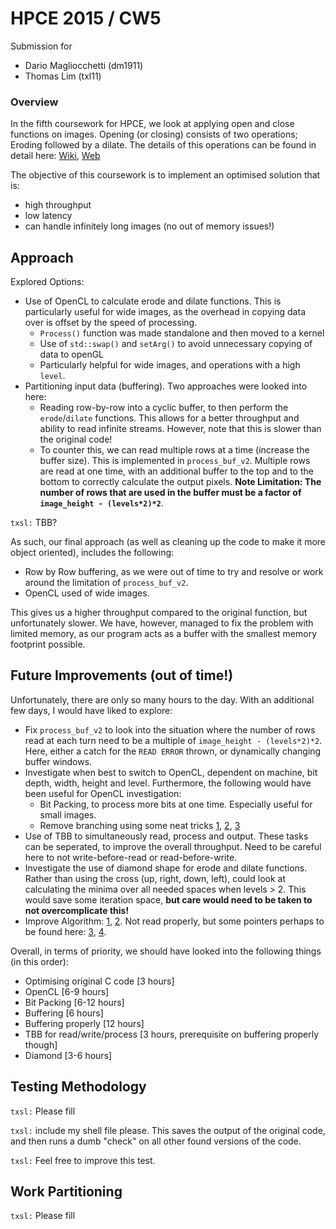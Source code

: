 HPCE 2015 / CW5
===========

Submission for
- Dario Magliocchetti (dm1911)
- Thomas Lim (txl11)

### Overview

In the fifth coursework for HPCE, we look at applying open and close functions on images. Opening (or closing) consists of two operations; Eroding followed by a dilate. The details of this operations can be found in detail here: [Wiki](http://en.wikipedia.org/wiki/Mathematical_morphology), [Web](http://homepages.inf.ed.ac.uk/rbf/HIPR2/matmorph.htm)


The objective of this coursework is to implement an optimised solution that is:
- high throughput
- low latency
- can handle infinitely long images (no out of memory issues!)


## Approach

Explored Options:
- Use of OpenCL to calculate erode and dilate functions. This is particularly useful for wide images, as the overhead in copying data over is offset by the speed of processing.
    - `Process()` function was made standalone and then moved to a kernel
    - Use of `std::swap()` and `setArg()` to avoid unnecessary copying of data to openGL
    - Particularly helpful for wide images, and operations with a high `level`.
- Partitioning input data (buffering). Two approaches were looked into here:
    - Reading row-by-row into a cyclic buffer, to then perform the `erode`/`dilate` functions. This allows for a better throughput and ability to read infinite streams. However, note that this is slower than the original code!
    - To counter this, we can read multiple rows at a time (increase the buffer size). This is implemented in `process_buf_v2`. Multiple rows are read at one time, with an additional buffer to the top and to the bottom to correctly calculate the output pixels. **Note Limitation: The number of rows that are used in the buffer must be a factor of `image_height - (levels*2)*2`**. 


`txsl:` TBB?


As such, our final approach (as well as cleaning up the code to make it more object oriented), includes the following:
- Row by Row buffering, as we were out of time to try and resolve or work around the limitation of `process_buf_v2`. 
- OpenCL used of wide images.


This gives us a higher throughput compared to the original function, but unfortunately slower. We have, however, managed to fix the problem with limited memory, as our program acts as a buffer with the smallest memory footprint possible.


## Future Improvements (out of time!)

Unfortunately, there are only so many hours to the day. With an additional few days, I would have liked to explore:
- Fix `process_buf_v2` to look into the situation where the number of rows read at each turn need to be a multiple of `image_height - (levels*2)*2`. Here, either a catch for the `READ ERROR` thrown, or dynamically changing buffer windows.
- Investigate when best to switch to OpenCL, dependent on machine, bit depth, width, height and level. Furthermore, the following would have been useful for OpenCL investigation:
    - Bit Packing, to process more bits at one time. Especially useful for small images.
    - Remove branching using some neat tricks [1](https://graphics.stanford.edu/~seander/bithacks.html), [2](http://www.quora.com/Sorting-Algorithms/What-is-the-fastest-branch-free-way-to-compute-the-middle-of-three-elements), [3](http://users.utcluj.ro/~raluca/ip_2014/ipl_07e.pdf)
- Use of TBB to simultaneously read, process and output. These tasks can be seperated, to improve the overall throughput. Need to be careful here to not write-before-read or read-before-write.
- Investigate the use of diamond shape for erode and dilate functions. Rather than using the cross (up, right, down, left), could look at calculating the minima over all needed spaces when levels > 2. This would save some iteration space, **but care would need to be taken to not overcomplicate this!**
- Improve Algorithm: [1](http://www.cs.technion.ac.il/~ron/PAPERS/EfficientMorphology_KimmelGil_PAMI_2002.pdf), [2](http://citeseerx.ist.psu.edu/viewdoc/download?doi=10.1.1.98.1196&rep=rep1&type=pdf). Not read properly, but some pointers perhaps to be found here: [3](http://internationalmathematicasymposium.org/IMS2006/IMS2006_CD/articles/Jankowski.pdf), [4](http://www.ijetae.com/files/Volume3Issue7/IJETAE_0713_48.pdf).


Overall, in terms of priority, we should have looked into the following things (in this order):
- Optimising original C code [3 hours]
- OpenCL [6-9 hours]
- Bit Packing [6-12 hours]
- Buffering [6 hours]
- Buffering properly [12 hours]
- TBB for read/write/process [3 hours, prerequisite on buffering properly though]
- Diamond [3-6 hours]

## Testing Methodology

`txsl:` Please fill

`txsl:` include my shell file please. This saves the output of the original code, and then runs a dumb "check" on all other found versions of the code. 

`txsl:` Feel free to improve this test.

## Work Partitioning

`txsl:` Please fill